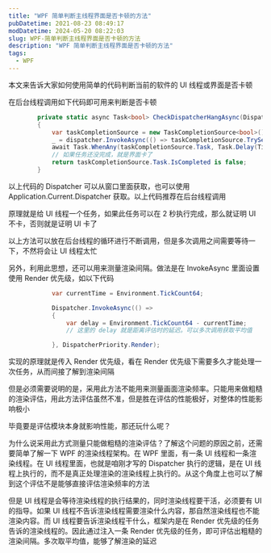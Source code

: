 ```yaml
---
title: "WPF 简单判断主线程界面是否卡顿的方法"
pubDatetime: 2021-08-23 08:49:17
modDatetime: 2024-05-20 08:22:03
slug: WPF-简单判断主线程界面是否卡顿的方法
description: "WPF 简单判断主线程界面是否卡顿的方法"
tags:
  - WPF
---
```





本文来告诉大家如何使用简单的代码判断当前的软件的 UI 线程或界面是否卡顿

<!--more-->


<!-- CreateTime:2021/8/23 16:49:17 -->

<!-- 发布 -->

在后台线程调用如下代码即可用来判断是否卡顿

```csharp
        private static async Task<bool> CheckDispatcherHangAsync(Dispatcher dispatcher)
        {
            var taskCompletionSource = new TaskCompletionSource<bool>();
            _ = dispatcher.InvokeAsync(() => taskCompletionSource.TrySetResult(true));
            await Task.WhenAny(taskCompletionSource.Task, Task.Delay(TimeSpan.FromSeconds(2)));
            // 如果任务还没完成，就是界面卡了
            return taskCompletionSource.Task.IsCompleted is false;
        }
```

以上代码的 Dispatcher 可以从窗口里面获取，也可以使用 Application.Current.Dispatcher 获取。以上代码推荐在后台线程调用

原理就是给 UI 线程一个任务，如果此任务可以在 2 秒执行完成，那么就证明 UI 不卡，否则就是证明 UI 卡了

以上方法可以放在后台线程的循环进行不断调用，但是多次调用之间需要等待一下，不然将会让 UI 线程太忙

另外，利用此思想，还可以用来测量渲染间隔。做法是在 InvokeAsync 里面设置使用 Render 优先级，如以下代码

```csharp
            var currentTime = Environment.TickCount64;

            Dispatcher.InvokeAsync(() =>
            {
                var delay = Environment.TickCount64 - currentTime;
                // 这里的 delay 就是距离评估时的延迟。可以多次调用获取平均值

            }, DispatcherPriority.Render);
```

实现的原理就是传入 Render 优先级，看在 Render 优先级下需要多久才能处理一次任务，从而间接了解到渲染间隔

但是必须需要说明的是，采用此方法不能用来测量画面渲染频率。只能用来做粗糙的渲染评估，用此方法评估虽然不准，但是胜在评估的性能极好，对整体的性能影响极小

毕竟要是评估模块本身就影响性能，那还玩什么呢？

为什么说采用此方式测量只能做粗糙的渲染评估？了解这个问题的原因之前，还需要简单了解一下 WPF 的渲染线程架构。在 WPF 里面，有一条 UI 线程和一条渲染线程。在 UI 线程里面，也就是咱刚才写的 Dispatcher 执行的逻辑，是在 UI 线程上执行的，而不是真正处理渲染的渲染线程上执行的。从这个角度上也可以了解到这个评估不是能够直接评估渲染频率的方法

但是 UI 线程是会等待渲染线程的执行结果的，同时渲染线程要干活，必须要有 UI 的指导。如果 UI 线程不告诉渲染线程需要渲染什么内容，那自然渲染线程也不能渲染内容。而 UI 线程要告诉渲染线程干什么，框架内是在 Render 优先级的任务告诉的渲染线程的。因此通过注入一条 Render 优先级的任务，即可评估出粗糙的渲染间隔。多次取平均值，能够了解渲染的延迟

